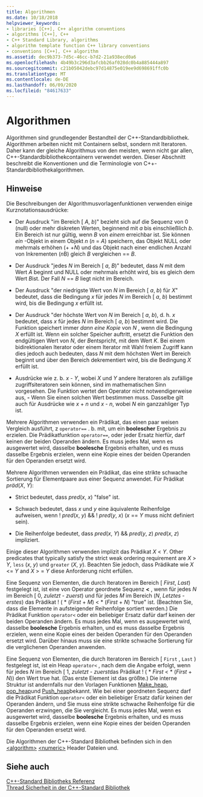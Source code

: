 ```yaml
---
title: Algorithmen
ms.date: 10/18/2018
helpviewer_keywords:
- libraries [C++], C++ algorithm conventions
- algorithms [C++], C++
- C++ Standard Library, algorithms
- algorithm template function C++ library conventions
- conventions [C++], C++ algorithm
ms.assetid: dec9b373-7d5c-46cc-b7d2-21a938ecd0a6
ms.openlocfilehash: 4b49b3c296d3afcbb26af028dc0b4a885444a897
ms.sourcegitcommit: c21b05042debc97d14875e019ee9d698691ffc0b
ms.translationtype: MT
ms.contentlocale: de-DE
ms.lasthandoff: 06/09/2020
ms.locfileid: "84617633"
---
```

# <a name="algorithms"></a>Algorithmen

Algorithmen sind grundlegender Bestandteil der C++-Standardbibliothek. Algorithmen arbeiten nicht mit Containern selbst, sondern mit Iteratoren. Daher kann der gleiche Algorithmus von den meisten, wenn nicht gar allen, C++-Standardbibliothekcontainern verwendet werden. Dieser Abschnitt beschreibt die Konventionen und die Terminologie von C++-Standardbibliothekalgorithmen.

## <a name="remarks"></a>Hinweise

Die Beschreibungen der Algorithmusvorlagenfunktionen verwenden einige Kurznotationsausdrücke:

- Der Ausdruck "im Bereich \[ *A*, *b*)" bezieht sich auf die Sequenz von 0 (null) oder mehr diskreten Werten, beginnend mit *a* bis einschließlich *b*. Ein Bereich ist nur gültig, wenn *B* von *einem* erreichbar ist. Sie können *ein* -Objekt in einem Objekt *n* (*n*  =  *A*) speichern, das Objekt NULL oder mehrmals erhöhen (+ +*N*) und das Objekt nach einer endlichen Anzahl von Inkrementen (*n*B) gleich *B* vergleichen  ==  *B*.

- Der Ausdruck "jedes *N* im Bereich \[ *a*, *B*)" bedeutet, dass *N* mit dem Wert *A* beginnt und NULL oder mehrmals erhöht wird, bis es gleich dem Wert *B*ist. Der Fall *N*  ==  *B* liegt nicht im Bereich.

- Der Ausdruck "der niedrigste Wert von *N* im Bereich \[ *a*, *b*) für *X*" bedeutet, dass die Bedingung *x* für jedes *N* im Bereich \[ *a*, *b*) bestimmt wird, bis die Bedingung *x* erfüllt ist.

- Der Ausdruck "der höchste Wert von *N* im Bereich \[ *a*, *b*), d. h. *x* bedeutet, dass *x* für jedes *N* im Bereich \[ *a*, *b*) bestimmt wird. Die Funktion speichert immer *dann eine Kopie* von *N* , wenn die Bedingung *X* erfüllt ist. Wenn ein solcher Speicher auftritt, ersetzt die Funktion den endgültigen Wert von *N*, der *B*entspricht, mit dem Wert *K*. Bei einem bidirektionalen Iterator oder einem Iterator mit Wahl freiem Zugriff kann dies jedoch auch bedeuten, dass *N* mit dem höchsten Wert im Bereich beginnt und über den Bereich dekrementiert wird, bis die Bedingung *X* erfüllt ist.

- Ausdrücke wie z. b. *x*  -  *Y*, wobei *X* und *Y* andere Iteratoren als zufällige zugriffsiteratoren sein können, sind im mathematischen Sinn vorgesehen. Die Funktion wertet den Operator nicht notwendigerweise aus, **-** Wenn Sie einen solchen Wert bestimmen muss. Dasselbe gilt auch für Ausdrücke wie *x*  +  *n* und *x*  -  *n*, wobei *N* ein ganzzahliger Typ ist.

Mehrere Algorithmen verwenden ein Prädikat, das einen paar weisen Vergleich ausführt, z `operator==` . b. mit, um ein **boolescher** Ergebnis zu erzielen. Die Prädikatfunktion `operator==`, oder jeder Ersatz hierfür, darf keinen der beiden Operanden ändern. Es muss jedes Mal, wenn es ausgewertet wird, dasselbe **boolesche** Ergebnis erhalten, und es muss dasselbe Ergebnis erzielen, wenn eine Kopie eines der beiden Operanden für den Operanden ersetzt wird.

Mehrere Algorithmen verwenden ein Prädikat, das eine strikte schwache Sortierung für Elementpaare aus einer Sequenz anwendet. Für Prädikat *präd*(*X*, *Y*):

- Strict bedeutet, dass *pred*(*x*, *x*) "false" ist.

- Schwach bedeutet, dass *x* und *y* eine äquivalente Reihenfolge aufweisen, wenn \! *pred*(*x*, *y*)  && \! *pred*(*y*, *x*) (*x*  ==  *Y* muss nicht definiert sein).

- Die Reihenfolge bedeutet, dass *pred*(*x*, *Y*)  && *pred*(*y*, *z*) *pred*(*x*, *z*) impliziert.

Einige dieser Algorithmen verwenden implizit das Prädikat *X* \< *Y*. Other predicates that typically satisfy the strict weak ordering requirement are *X* > *Y*, `less` (*x*, *y*) und `greater` (*X*, *y*). Beachten Sie jedoch, dass Prädikate wie *X* \<= *Y* and *X* > =  *Y* diese Anforderung nicht erfüllen.

Eine Sequenz von Elementen, die durch Iteratoren im Bereich \[ *First*, *Last*) festgelegt ist, ist eine von Operator geordnete Sequenz **<** , wenn für jedes *N* im Bereich \[ 0, *zuletzt*  -  *zuerst*) und für jedes *M* im Bereich (*N*, *Letztes*  -  *erstes*) das Prädikat \! ( \* (*First*  +  *M*) < \* (*First*  +  *N*) "true" ist. (Beachten Sie, dass die Elemente in aufsteigender Reihenfolge sortiert werden.) Die Prädikat Funktion `operator<` oder ein beliebiger Ersatz dafür darf keinen der beiden Operanden ändern. Es muss jedes Mal, wenn es ausgewertet wird, dasselbe **boolesche** Ergebnis erhalten, und es muss dasselbe Ergebnis erzielen, wenn eine Kopie eines der beiden Operanden für den Operanden ersetzt wird. Darüber hinaus muss sie eine strikte schwache Sortierung für die verglichenen Operanden anwenden.

Eine Sequenz von Elementen, die durch Iteratoren im Bereich \[ `First` , `Last` ) festgelegt ist, ist ein Heap `operator<` , nach dem die Angabe erfolgt, wenn für jedes *N* im Bereich \[ 1, *zuletzt*  -  *zuerst*das Prädikat \! ( \* _First_  <  \* (*First*  +  *N*)) den Wert true hat. (Das erste Element ist das größte.) Die interne Struktur ist andernfalls nur den Vorlagen Funktionen [Make_heap](algorithm-functions.md#make_heap), [pop_heap](algorithm-functions.md#pop_heap)und [Push_heap](algorithm-functions.md#push_heap)bekannt. Wie bei einer geordneten Sequenz darf die Prädikat Funktion `operator<` oder ein beliebiger Ersatz dafür keinen der Operanden ändern, und Sie muss eine strikte schwache Reihenfolge für die Operanden erzwingen, die Sie vergleicht. Es muss jedes Mal, wenn es ausgewertet wird, dasselbe **boolesche** Ergebnis erhalten, und es muss dasselbe Ergebnis erzielen, wenn eine Kopie eines der beiden Operanden für den Operanden ersetzt wird.

Die Algorithmen der C++-Standard Bibliothek befinden sich in den [\<algorithm>](algorithm.md) [\<numeric>](numeric.md) Header Dateien und.

## <a name="see-also"></a>Siehe auch

[C++-Standard Bibliotheks Referenz](cpp-standard-library-reference.md)\
[Thread Sicherheit in der C++-Standard Bibliothek](thread-safety-in-the-cpp-standard-library.md)

